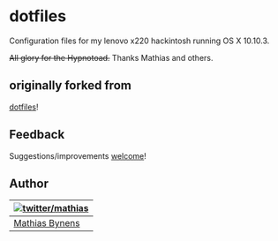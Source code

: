 # dotfiles

Configuration files for my lenovo x220 hackintosh running OS X 10.10.3.

~~All glory for the Hypnotoad.~~ Thanks Mathias and others. 

## originally forked from 

[dotfiles](https://github.com/mathiasbynens/dotfiles)!
 
## Feedback

Suggestions/improvements
[welcome](https://github.com/mathiasbynens/dotfiles/issues)!

## Author

| [![twitter/mathias](http://gravatar.com/avatar/24e08a9ea84deb17ae121074d0f17125?s=70)](http://twitter.com/mathias "Follow @mathias on Twitter") |
|---|
| [Mathias Bynens](https://mathiasbynens.be/) |
